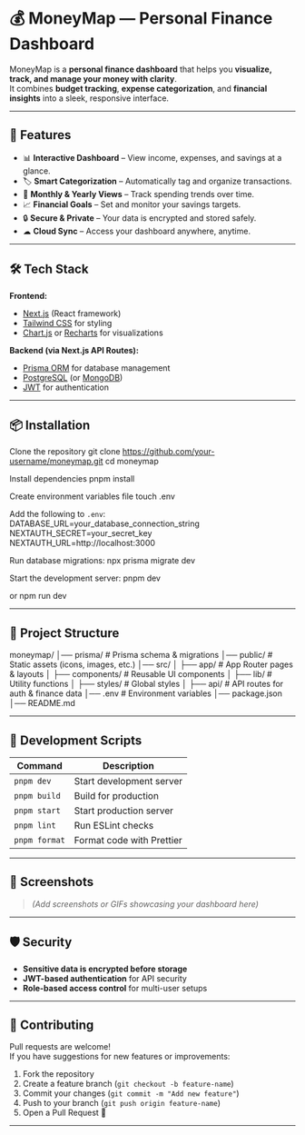 # 💰 MoneyMap — Personal Finance Dashboard

MoneyMap is a **personal finance dashboard** that helps you **visualize, track, and manage your money with clarity**.  
It combines **budget tracking**, **expense categorization**, and **financial insights** into a sleek, responsive interface.

---

## 🚀 Features

- 📊 **Interactive Dashboard** – View income, expenses, and savings at a glance.  
- 🏷 **Smart Categorization** – Automatically tag and organize transactions.  
- 📅 **Monthly & Yearly Views** – Track spending trends over time.  
- 📈 **Financial Goals** – Set and monitor your savings targets.  
- 🔒 **Secure & Private** – Your data is encrypted and stored safely.  
- ☁ **Cloud Sync** – Access your dashboard anywhere, anytime.  

---

## 🛠 Tech Stack

**Frontend:**
- [Next.js](https://nextjs.org/) (React framework)
- [Tailwind CSS](https://tailwindcss.com/) for styling
- [Chart.js](https://www.chartjs.org/) or [Recharts](https://recharts.org/) for visualizations

**Backend (via Next.js API Routes):**
- [Prisma ORM](https://www.prisma.io/) for database management
- [PostgreSQL](https://www.postgresql.org/) (or [MongoDB](https://www.mongodb.com/))
- [JWT](https://jwt.io/) for authentication

---

## 📦 Installation

Clone the repository
git clone https://github.com/your-username/moneymap.git
cd moneymap

Install dependencies
pnpm install


Create environment variables file
touch .env

Add the following to `.env`:
DATABASE_URL=your_database_connection_string
NEXTAUTH_SECRET=your_secret_key
NEXTAUTH_URL=http://localhost:3000

Run database migrations:
npx prisma migrate dev


Start the development server:
pnpm dev

or
npm run dev


---

## 📂 Project Structure

moneymap/
│── prisma/ # Prisma schema & migrations
│── public/ # Static assets (icons, images, etc.)
│── src/
│ ├── app/ # App Router pages & layouts
│ ├── components/ # Reusable UI components
│ ├── lib/ # Utility functions
│ ├── styles/ # Global styles
│ ├── api/ # API routes for auth & finance data
│── .env # Environment variables
│── package.json
│── README.md


---

## 📜 Development Scripts

| Command       | Description                       |
|--------------|-----------------------------------|
| `pnpm dev`   | Start development server          |
| `pnpm build` | Build for production              |
| `pnpm start` | Start production server           |
| `pnpm lint`  | Run ESLint checks                 |
| `pnpm format`| Format code with Prettier         |

---

## 📸 Screenshots

> _(Add screenshots or GIFs showcasing your dashboard here)_

---

## 🛡 Security

- **Sensitive data is encrypted before storage**
- **JWT-based authentication** for API security
- **Role-based access control** for multi-user setups

---

## 🤝 Contributing

Pull requests are welcome!  
If you have suggestions for new features or improvements:

1. Fork the repository
2. Create a feature branch (`git checkout -b feature-name`)
3. Commit your changes (`git commit -m "Add new feature"`)
4. Push to your branch (`git push origin feature-name`)
5. Open a Pull Request 🎉

---
